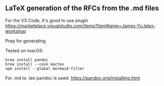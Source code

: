 ## LaTeX generation of the RFCs from the .md files



For the VS Code, it's good to use plugin https://marketplace.visualstudio.com/items?itemName=James-Yu.latex-workshop

Prep for generating

Tested on macOS:

```
brew install pandoc 
brew install --cask mactex
npm install --global mermaid-filter
```

For .md to .tex pandoc is used.
https://pandoc.org/installing.html